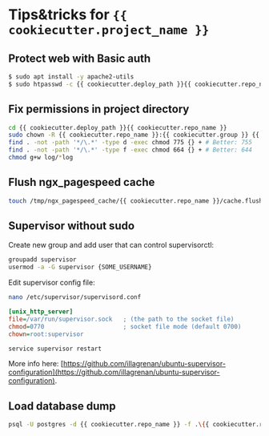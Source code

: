 # Tips&tricks for `{{ cookiecutter.project_name }}`

## Protect web with Basic auth

```bash
$ sudo apt install -y apache2-utils
$ sudo htpasswd -c {{ cookiecutter.deploy_path }}{{ cookiecutter.repo_name }}/{{ cookiecutter.app_subdirectory_in_deploy_path }}.htpasswd admin
```

## Fix permissions in project directory

```bash
cd {{ cookiecutter.deploy_path }}{{ cookiecutter.repo_name }}
sudo chown -R {{ cookiecutter.repo_name }}:{{ cookiecutter.group }} {{ cookiecutter.deploy_path }}{{ cookiecutter.repo_name }}
find . -not -path '*/\.*' -type d -exec chmod 775 {} + # Better: 755
find . -not -path '*/\.*' -type f -exec chmod 664 {} + # Better: 644
chmod g+w log/*log
```

## Flush ngx_pagespeed cache

```bash
touch /tmp/ngx_pagespeed_cache/{{ cookiecutter.repo_name }}/cache.flush
```

## Supervisor without sudo

Create new group and add user that can control supervisorctl:

```bash
groupadd supervisor
usermod -a -G supervisor {SOME_USERNAME}
```

Edit supervisor config file:

```bash
nano /etc/supervisor/supervisord.conf
```

```ini
[unix_http_server]
file=/var/run/supervisor.sock   ; (the path to the socket file)
chmod=0770                      ; socket file mode (default 0700)
chown=root:supervisor
```

```bash
service supervisor restart
```

More info here: [https://github.com/illagrenan/ubuntu-supervisor-configuration](https://github.com/illagrenan/ubuntu-supervisor-configuration).

## Load database dump

```bash
psql -U postgres -d {{ cookiecutter.repo_name }} -f .\{{ cookiecutter.repo_name }}_2016-xxx.sql
```
